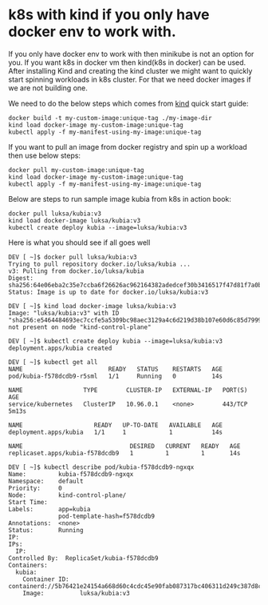 # k8s with kind if you only have docker env to work with.

If you only have docker env to work with then minikube is not an option for you.
If you want k8s in docker vm then kind(k8s in docker) can be used.
After installing Kind and creating the kind cluster we might want to quickly start spinning workloads in k8s cluster. 
For that we need docker images if we are not building one.

We need to do the below steps which comes from [kind](https://kind.sigs.k8s.io/docs/user/quick-start/) 
quick start guide:

```
docker build -t my-custom-image:unique-tag ./my-image-dir
kind load docker-image my-custom-image:unique-tag
kubectl apply -f my-manifest-using-my-image:unique-tag
```

If you want to pull an image from docker registry and spin up a workload then use below steps: 
```
docker pull my-custom-image:unique-tag
kind load docker-image my-custom-image:unique-tag
kubectl apply -f my-manifest-using-my-image:unique-tag
```

Below are steps to run sample image kubia from k8s in action book:
```
docker pull luksa/kubia:v3
kind load docker-image luksa/kubia:v3
kubectl create deploy kubia --image=luksa/kubia:v3
```
Here is what you should see if all goes well

```
DEV [ ~]$ docker pull luksa/kubia:v3
Trying to pull repository docker.io/luksa/kubia ...
v3: Pulling from docker.io/luksa/kubia
Digest: sha256:64e06eba2c35e7ccba6f26626ac962164382adedcef30b3416517f47d81f7a0b
Status: Image is up to date for docker.io/luksa/kubia:v3
```
```
DEV [ ~]$ kind load docker-image luksa/kubia:v3
Image: "luksa/kubia:v3" with ID "sha256:e5464484693ec7ccfe5a5309bc98aec3129a4c6d219d38b107e60d6c85d7999a" not present on node "kind-control-plane"
```

```
DEV [ ~]$ kubectl create deploy kubia --image=luksa/kubia:v3
deployment.apps/kubia created
```

```
DEV [ ~]$ kubectl get all
NAME                        READY   STATUS    RESTARTS   AGE
pod/kubia-f578dcdb9-r5sml   1/1     Running   0          14s

NAME                 TYPE        CLUSTER-IP   EXTERNAL-IP   PORT(S)   AGE
service/kubernetes   ClusterIP   10.96.0.1    <none>        443/TCP   5m13s

NAME                    READY   UP-TO-DATE   AVAILABLE   AGE
deployment.apps/kubia   1/1     1            1           14s

NAME                              DESIRED   CURRENT   READY   AGE
replicaset.apps/kubia-f578dcdb9   1         1         1       14s

```
```
DEV [ ~]$ kubectl describe pod/kubia-f578dcdb9-ngxqx
Name:         kubia-f578dcdb9-ngxqx
Namespace:    default
Priority:     0
Node:         kind-control-plane/
Start Time:  
Labels:       app=kubia
              pod-template-hash=f578dcdb9
Annotations:  <none>
Status:       Running
IP:           
IPs:
  IP:           
Controlled By:  ReplicaSet/kubia-f578dcdb9
Containers:
  kubia:
    Container ID:   containerd://5b76421e24154a668d60c4cdc45e90fab087317bc406311d249c387d8cc792e1
    Image:          luksa/kubia:v3
```
